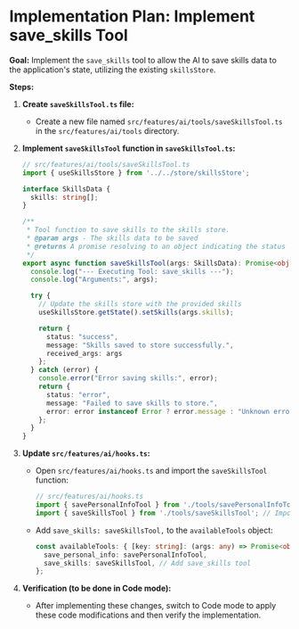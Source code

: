 # Implementation Plan: Implement save_skills Tool

**Goal:** Implement the `save_skills` tool to allow the AI to save skills data to the application's state, utilizing the existing `skillsStore`.

**Steps:**

1.  **Create `saveSkillsTool.ts` file:**
    *   Create a new file named `src/features/ai/tools/saveSkillsTool.ts` in the `src/features/ai/tools` directory.

2.  **Implement `saveSkillsTool` function in `saveSkillsTool.ts`:**
    ```typescript
    // src/features/ai/tools/saveSkillsTool.ts
    import { useSkillsStore } from '../../store/skillsStore';

    interface SkillsData {
      skills: string[];
    }

    /**
     * Tool function to save skills to the skills store.
     * @param args - The skills data to be saved
     * @returns A promise resolving to an object indicating the status of the operation
     */
    export async function saveSkillsTool(args: SkillsData): Promise<object> {
      console.log("--- Executing Tool: save_skills ---");
      console.log("Arguments:", args);

      try {
        // Update the skills store with the provided skills
        useSkillsStore.getState().setSkills(args.skills);

        return {
          status: "success",
          message: "Skills saved to store successfully.",
          received_args: args
        };
      } catch (error) {
        console.error("Error saving skills:", error);
        return {
          status: "error",
          message: "Failed to save skills to store.",
          error: error instanceof Error ? error.message : "Unknown error"
        };
      }
    }
    ```

3.  **Update `src/features/ai/hooks.ts`:**
    *   Open `src/features/ai/hooks.ts` and import the `saveSkillsTool` function:
        ```typescript
        // src/features/ai/hooks.ts
        import { savePersonalInfoTool } from './tools/savePersonalInfoTool';
        import { saveSkillsTool } from './tools/saveSkillsTool'; // Import saveSkillsTool
        ```
    *   Add `save_skills: saveSkillsTool,` to the `availableTools` object:
        ```typescript
        const availableTools: { [key: string]: (args: any) => Promise<object> } = {
          save_personal_info: savePersonalInfoTool,
          save_skills: saveSkillsTool, // Add save_skills tool
        };
        ```

4.  **Verification (to be done in Code mode):**
    *   After implementing these changes, switch to Code mode to apply these code modifications and then verify the implementation.